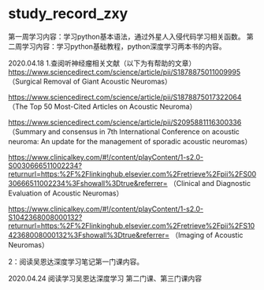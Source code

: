 # study_record_zxy
第一周学习内容：学习python基本语法，通过外星人入侵代码学习相关函数。
第二周学习内容：学习python基础教程，python深度学习两本书的内容。


2020.04.18 
1.查阅听神经瘤相关文献（以下为有帮助的文章）
https://www.sciencedirect.com/science/article/pii/S1878875011009995
（Surgical Removal of Giant Acoustic Neuromas）

https://www.sciencedirect.com/science/article/pii/S1878875017322064
（The Top 50 Most-Cited Articles on Acoustic Neuroma）

https://www.sciencedirect.com/science/article/pii/S2095881116300336
（Summary and consensus in 7th International Conference on acoustic neuroma: An update for the management of sporadic acoustic neuromas）

https://www.clinicalkey.com/#!/content/playContent/1-s2.0-S0030666511002234?returnurl=https:%2F%2Flinkinghub.elsevier.com%2Fretrieve%2Fpii%2FS0030666511002234%3Fshowall%3Dtrue&referrer=
（Clinical and Diagnostic Evaluation of Acoustic Neuromas）

https://www.clinicalkey.com/#!/content/playContent/1-s2.0-S1042368008000132?returnurl=https:%2F%2Flinkinghub.elsevier.com%2Fretrieve%2Fpii%2FS1042368008000132%3Fshowall%3Dtrue&referrer=
（Imaging of Acoustic Neuromas）

2：阅读吴恩达深度学习笔记第一门课内容。


2020.04.24
阅读学习吴恩达深度学习 第二门课、第三门课内容
